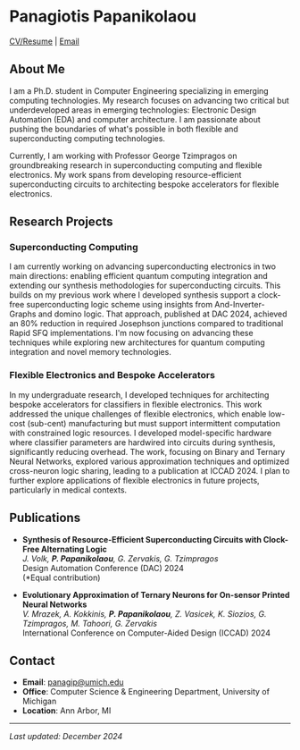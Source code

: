 # Panagiotis Papanikolaou

[CV/Resume](assets/CV.pdf) | [Email](mailto:panagip@umich.edu)

## About Me

I am a Ph.D. student in Computer Engineering specializing in emerging computing technologies. My research focuses on advancing two critical but underdeveloped areas in emerging technologies: Electronic Design Automation (EDA) and computer architecture. I am passionate about pushing the boundaries of what's possible in both flexible and superconducting computing technologies.

Currently, I am working with Professor George Tzimpragos on groundbreaking research in superconducting computing and flexible electronics. My work spans from developing resource-efficient superconducting circuits to architecting bespoke accelerators for flexible electronics.

## Research Projects

### Superconducting Computing
I am currently working on advancing superconducting electronics in two main directions: enabling efficient quantum computing integration and extending our synthesis methodologies for superconducting circuits. This builds on my previous work where I developed synthesis support a clock-free superconducting logic scheme using insights from And-Inverter-Graphs and domino logic. That approach, published at DAC 2024, achieved an 80% reduction in required Josephson junctions compared to traditional Rapid SFQ implementations. I'm now focusing on advancing these techniques while exploring new architectures for quantum computing integration and novel memory technologies.

### Flexible Electronics and Bespoke Accelerators
In my undergraduate research, I developed techniques for architecting bespoke accelerators for classifiers in flexible electronics. This work addressed the unique challenges of flexible electronics, which enable low-cost (sub-cent) manufacturing but must support intermittent computation with constrained logic resources. I developed model-specific hardware where classifier parameters are hardwired into circuits during synthesis, significantly reducing overhead. The work, focusing on Binary and Ternary Neural Networks, explored various approximation techniques and optimized cross-neuron logic sharing, leading to a publication at ICCAD 2024. I plan to further explore applications of flexible electronics in future projects, particularly in medical contexts.

## Publications

* **Synthesis of Resource-Efficient Superconducting Circuits with Clock-Free Alternating Logic**  
  *J. Volk, **P. Papanikolaou**, G. Zervakis, G. Tzimpragos*  
  Design Automation Conference (DAC) 2024  
  (*Equal contribution)

* **Evolutionary Approximation of Ternary Neurons for On-sensor Printed Neural Networks**  
  *V. Mrazek, A. Kokkinis, **P. Papanikolaou**, Z. Vasicek, K. Siozios, G. Tzimpragos, M. Tahoori, G. Zervakis*  
  International Conference on Computer-Aided Design (ICCAD) 2024

## Contact

* **Email**: [panagip@umich.edu](mailto:panagip@umich.edu)
* **Office**: Computer Science & Engineering Department, University of Michigan
* **Location**: Ann Arbor, MI


---
*Last updated: December 2024*
